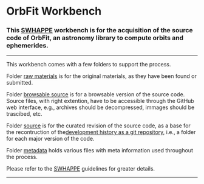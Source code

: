 # OrbFit Workbench

### This [SWHAPPE](https://github.com/Unipisa/SWHAPPE) workbench is for the acquisition of the source code of OrbFit, an astronomy library to compute orbits and ephemerides.  

-------------------

This workbench comes with a few folders to support the process.

Folder [raw materials](./raw_materials) is for the original materials, as they have been found or submitted.

Folder [browsable source](./browsable_source) is for a browsable version of the source code. Source files, with right extention, have to be accessible through the GitHub web interface, e.g., archives should be decompressed, immages should be trascibed, etc.

Folder [source](./source) is for the curated revision of the source code, as a base for the recontruction of the[development history as a git repository](https://github.com/Unipisa/OrbFit-Workbench/tree/SourceCode), i.e., a folder for each major version of the code.

Folder [metadata](/.metadata) holds various files with meta information used throughout the process. 

Please refer to the [SWHAPPE](https://github.com/Unipisa/SWHAPPE) guidelines for greater details. 

-------------------

